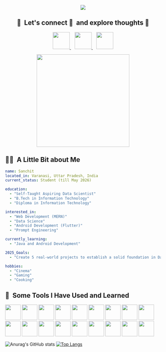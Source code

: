 <p align="center">
  <img src="https://capsule-render.vercel.app/api?type=waving&height=200&color=gradient&text=Hello%20Everyone"
</p>
 <h2 align="center">💬&nbsp; Let's connect  🔗&nbsp; and explore thoughts 🤖</h2>
   <p align="center">
<a href="https://www.instagram.com/thepiyushmalhotra/">
  <img height="55" src="https://user-images.githubusercontent.com/46517096/166974368-9798f39f-1f46-499c-b14e-81f0a3f83a06.png"/>
</a>&nbsp;&nbsp;
<a href="https://www.x.com/sanchit_coderr/">
  <img height="55" src="https://cdn2.iconfinder.com/data/icons/threads-by-instagram/24/x-logo-twitter-new-brand-contained-64.png"/>
</a>&nbsp;&nbsp;
<a href="https://www.linkedin.com/in/sanchit-312928214/">
  <img height="55" src="https://cdn2.iconfinder.com/data/icons/social-media-2285/512/1_Linkedin_unofficial_colored_svg-64.png"/>
</a></p>
<p align="center"><img height="300" src="https://media.tenor.com/6zYlz0L8hI4AAAAj/benjammins-linkedin.gif"/></p>
<h2>👨‍💻 &nbsp;A Little Bit about Me </h3>

```yaml
name: Sanchit  
located_in: Varanasi, Uttar Pradesh, India  
current_status: Student (till May 2026)  

education:  
  - "Self-Taught Aspiring Data Scientist"  
  - "B.Tech in Information Technology"  
  - "Diploma in Information Technology"  

interested_in:  
  - "Web Development (MERN)"  
  - "Data Science"  
  - "Android Development (Flutter)"  
  - "Prompt Engineering"  

currently_learning:  
  - "Java and Android Development"  

2025_Goals:  
  - "Create 5 real-world projects to establish a solid foundation in Data Science and DSA"  

hobbies:  
  - "Cinema"  
  - "Gaming"  
  - "Cooking"
```

<h2> 🚀 &nbsp;Some Tools I Have Used and Learned</h2>
<p align="left">
            <img height="50"src="https://cdn.jsdelivr.net/gh/devicons/devicon@latest/icons/vscode/vscode-original.svg" />
            <img height="50"src="https://cdn.jsdelivr.net/gh/devicons/devicon@latest/icons/html5/html5-original.svg" />
            <img height="50"src="https://cdn.jsdelivr.net/gh/devicons/devicon@latest/icons/css3/css3-original.svg" />
            <img height="50"src="https://cdn.jsdelivr.net/gh/devicons/devicon@latest/icons/javascript/javascript-original.svg" />
            <img height="50"src="https://cdn.jsdelivr.net/gh/devicons/devicon@latest/icons/react/react-original-wordmark.svg" />
            <img height="50"src="https://cdn.jsdelivr.net/gh/devicons/devicon@latest/icons/nodejs/nodejs-original-wordmark.svg" />
            <img height="50"src="https://cdn.jsdelivr.net/gh/devicons/devicon@latest/icons/mongodb/mongodb-original-wordmark.svg" />
            <img height="50"src="https://cdn.jsdelivr.net/gh/devicons/devicon@latest/icons/express/express-original.svg" />
            <img height="50"src="https://cdn.jsdelivr.net/gh/devicons/devicon@latest/icons/c/c-original.svg" />
            <img height="50"src="https://cdn.jsdelivr.net/gh/devicons/devicon@latest/icons/python/python-original.svg" />
            <img height="50"src="https://cdn.jsdelivr.net/gh/devicons/devicon@latest/icons/java/java-original-wordmark.svg" />
            <img height="50"src="https://cdn.jsdelivr.net/gh/devicons/devicon@latest/icons/bootstrap/bootstrap-original.svg" />
            <img height="50"src="https://cdn.jsdelivr.net/gh/devicons/devicon@latest/icons/reactbootstrap/reactbootstrap-original.svg" />
            <img height="50"src="https://cdn.jsdelivr.net/gh/devicons/devicon@latest/icons/npm/npm-original-wordmark.svg" />
            <img height="50"src="https://cdn.jsdelivr.net/gh/devicons/devicon@latest/icons/flask/flask-original-wordmark.svg" />
            <img height="50"src="https://cdn.jsdelivr.net/gh/devicons/devicon@latest/icons/flutter/flutter-original.svg" />
            <img height="50"src="https://cdn.jsdelivr.net/gh/devicons/devicon@latest/icons/git/git-original.svg" />
            <img height="50"src="https://cdn.jsdelivr.net/gh/devicons/devicon@latest/icons/github/github-original-wordmark.svg" />
</p>

![Anurag's GitHub stats](https://github-readme-stats.vercel.app/api?username=karlex1&show_icons=true&theme=radical)
[![Top Langs](https://github-readme-stats.vercel.app/api/top-langs/?username=karlex1&layout=donut)](https://github.com/karlex1/github-readme-stats)
